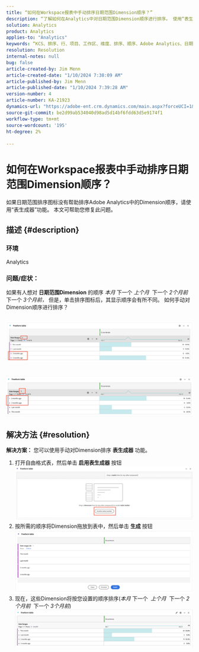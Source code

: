 ```yaml
---
title: “如何在Workspace报表中手动排序日期范围Dimension顺序？”
description: “了解如何在Analytics中对日期范围Dimension顺序进行排序。 使用“表生成器”功能。
solution: Analytics
product: Analytics
applies-to: "Analytics"
keywords: “KCS、排序、行、项目、工作区、维度、排序、顺序、Adobe Analytics、日期范围、手动、报告”
resolution: Resolution
internal-notes: null
bug: false
article-created-by: Jim Menn
article-created-date: "1/10/2024 7:38:09 AM"
article-published-by: Jim Menn
article-published-date: "1/10/2024 7:39:28 AM"
version-number: 4
article-number: KA-21923
dynamics-url: "https://adobe-ent.crm.dynamics.com/main.aspx?forceUCI=1&pagetype=entityrecord&etn=knowledgearticle&id=b0888530-8baf-ee11-a569-6045bd006268"
source-git-commit: be2d99ab534040d98ad5d14bf6fdd63d5e9174f1
workflow-type: tm+mt
source-wordcount: '195'
ht-degree: 2%

---
```


# 如何在Workspace报表中手动排序日期范围Dimension顺序？


如果日期范围排序图标没有帮助排序Adobe Analytics中的Dimension顺序，请使用“表生成器”功能。 本文可帮助您修复此问题。

## 描述 {#description}


### <b>环境</b>

Analytics



### <b>问题/症状：</b>

如果有人想对 <b>日期范围Dimension</b> 的顺序 *本月* 下一个 *上个月*  下一个 *2个月前* 下一个 *3个月前，* 但是，单击排序图标后，其显示顺序会有所不同。
如何手动对Dimension顺序进行排序？

 <br>![](assets/___b3888530-8baf-ee11-a569-6045bd006268___.png)<br> <br> <br>![](assets/___b7888530-8baf-ee11-a569-6045bd006268___.png)

## 解决方法 {#resolution}

<b>解决方案：</b>
您可以使用手动对Dimension排序 <b>表生成器</b> 功能。

1. 打开自由格式表，然后单击 <b>启用表生成器</b> 按钮 ![](assets/d4eda136-2fcd-ed11-b597-6045bd006793.png)
2. 按所需的顺序将Dimension拖放到表中，然后单击 <b>生成</b> 按钮![](assets/69497031-30cd-ed11-b597-6045bd006793.png)
3. 现在，这些Dimension将按您设置的顺序排序(*本月* 下一个  *上个月*  下一个 *2个月前*  下一个 *3个月前*)![](assets/efb1744a-30cd-ed11-b597-6045bd006793.png)



